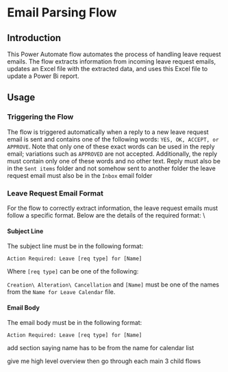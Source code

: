 # Email Parsing Flow

## Introduction
This Power Automate flow automates the process of handling leave request emails. The flow extracts information from incoming leave request emails, updates an Excel file with the extracted data, and uses this Excel file to update a Power Bi report.

## Usage
### Triggering the Flow
The flow is triggered automatically when a reply to a new leave request email is sent and contains one of the following words: ``YES, OK, ACCEPT, or APPROVE``. Note that only one of these exact words can be used in the reply email; variations such as ``APPROVED`` are not accepted. Additionally, the reply must contain only one of these words and no other text. Reply must also be in the ``Sent items`` folder and not somehow sent to another folder the leave request email must also be in the ``Inbox`` email folder

### Leave Request Email Format
For the flow to correctly extract information, the leave request emails must follow a specific format. Below are the details of the required format:
\
#### Subject Line
The subject line must be in the following format:
```
Action Required: Leave [req type] for [Name]
```
Where ``[req type]`` can be one of the following:

``Creation\
Alteration\
Cancellation``
and ``[Name]`` must be one of the names from the ``Name for Leave Calendar`` file.

#### Email Body
The email body must be in the following format:
```
Action Required: Leave [req type] for [Name]
```

add section saying name has to be from the name for calendar list


give me high level overview
then go through each main 3 child flows
